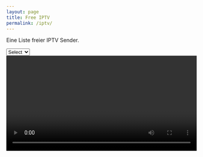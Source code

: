 ```yaml
---
layout: page
title: Free IPTV
permalink: /iptv/
---
```


Eine Liste freier IPTV Sender.

<script>
      function changeChannel(v) {
            loadVideo(v.value);
      }
</script>

<select name="channel" onchange="changeChannel(this)">
      <option selected=selected>Select</option>
      <option value="https://orf1.mdn.ors.at/out/u/orf1/qxb/manifest.m3u8">ORF 1</option>
      <option value="https://orf2.mdn.ors.at/out/u/orf2/qxb/manifest.m3u8">ORF 2</option>
</select>
<video width="100%" id="player" controls></video>

<script src="{{ site.url }}/assets/hls.js" type="text/javascript"></script>
<script>
var vurl = 'https://vs-live-exxpress.sf.apa.at/exxpress-live1/exxpress.smil/playlist.m3u8';
function loadVideo(videourl) {
      var video = document.getElementById('player');
      if (Hls.isSupported()) {
        var hls = new Hls({
          debug: true,
        });
        hls.loadSource(videourl);
        hls.attachMedia(video);
        hls.on(Hls.Events.MEDIA_ATTACHED, function () {
          video.muted = false;
          video.play();
        });
      }
      // hls.js is not supported on platforms that do not have Media Source Extensions (MSE) enabled.
      // When the browser has built-in HLS support (check using `canPlayType`), we can provide an HLS manifest (i.e. .m3u8 URL) directly to the video element throught the `src` property.
      // This is using the built-in support of the plain video element, without using hls.js.
      else if (video.canPlayType('application/vnd.apple.mpegurl')) {
        video.src = videourl;
        video.addEventListener('canplay', function () {
          video.play();
        });
      }
}

//setTimeout(loadVideo, 1000);
//loadVideo(vurl);
    </script>
